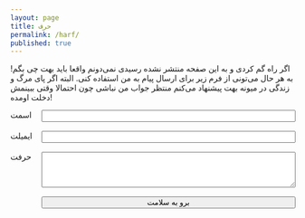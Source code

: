 ```yaml
---
layout: page
title: حرف
permalink: /harf/
published: true
---
```


اگر راه گم کردی و به این صفحه منتشر نشده رسیدی نمی‌دونم واقعا باید بهت چی بگم! به هر حال می‌تونی از فرم زیر برای ارسال پیام به من استفاده کنی. البته اگر پای مرگ و زندگی در میونه بهت پیشنهاد می‌کنم منتظر جواب من نباشی چون احتمالا وقتی ببینمش دخلت اومده!

<style>
#harf {
  display: grid;
  grid-template-columns: 0fr 1fr;
  grid-template-rows: 1fr 1fr 3fr;
  grid-gap: 1rem;
}
</style>

<form id="harf">
		<input name="bot-field" style="display:none">
    <label for="name">اسمت </label>
    <input id="name" type="text" name="name">
    <label for="email">ایمیلت </label>
    <input id="email" type="email" name="email">
    <label for="message">حرفت </label>
    <textarea id="message" name="message"></textarea>
    <button type="submit" style="grid-column: 2">برو به سلامت</button>
</form>